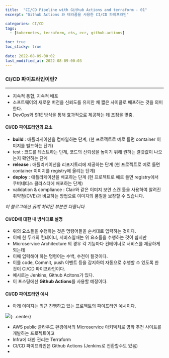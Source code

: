 ```yaml
---
title:  "CI/CD Pipeline with Github Actions and terraform - 01"
excerpt: "Github Actions 와 테라폼을 사용한 CI/CD 파이프라인"

categories: CI/CD
tags:
  - [kubernetes, terraform, eks, ecr, github-actions]

toc: true
toc_sticky: true
 
date: 2022-08-09-00:02
last_modified_at: 2022-08-09-00:03
---
```


### CI/CD 파이프라인이란?
* * *
- 지속적 통합, 지속적 배포
- 소프트웨어의 새로운 버전을 신뢰도를 유지한 채 짧은 사이클로 배포하는 것을 의미한다.
- DevOps와 SRE 방식을 통해 효과적으로 제공하는 데 초점을 맞춤.
#### CI/CD 파이프라인의 요소
- **build**     : 애플리케이션을 컴파일하는 단계, (현 프로젝트로 예로 들면 container 이미지를 빌드하는 단계)
- test          : 코드를 테스트하는 단계, 코드의 신뢰성을 높이기 위해 원하는 결괏값이 나오는지 확인하는 단계
- **release**   : 애플리케이션을 리포지토리에 제공하는 단계 (현 프로젝트로 예로 들면 container 이미지를 registry에 올리는 단계)
- **deploy**    : 애플리케이션을 배포하는 단계 (현 프로젝트로 예로 들면 registry에서 쿠버네티스 클러스터에 배포하는 단계)
- validation & compliance : Clair와 같은 이미지 보안 스캔 툴을 사용하여 알려진 취약점(CVE)과 비교하는 방법으로 이미지의 품질을 보장할 수 있습니다.

*이 블로그에선 굵게 처리된 부분만 다룹니다.*

#### CI/CD에 대한 내 방식대로 설명
- 위의 요소들을 수행하는 것은 명령어들을 순서대로 입력하는 것이다.
- 이때 한 두개의 컨테이너, 서비스일때는 위 요소들을 수행하는 것이 쉽지만
- Microservice Architecture 의 경우 각 기능마다 컨테이너로 서비스를 제공하게 되는데
- 이때 입력해야 하는 명령어는 수백, 수천이 될것이다.
- 이를 code, Commit, push 이벤트 등을 감지하여 자동으로 수행할 수 있도록 한 것이 CI/CD 파이프라인이다.
- 예시로는 Jenkins, Github Acitons가 있다.
- 이 포스팅에선 **Github Actions**를 사용할 예정이다.

#### CI/CD 파이프라인 예시
- 아래 이미지는 최근 진행하고 있는 프로젝트의 파이프라인 예시이다.

![](../../assets/images/20220812-162004.png){: .center}

- AWS public 클라우드 환경에서의 Microservice 아키텍처로 영화 추천 사이트를 개발하는 프로젝트이고
- Infra에 대한 관리는 Terraform
- CI/CD 파이프라인은 Github Actions (Jenkins로 전환할수도 있음)
- 

